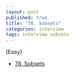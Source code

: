 ```yaml
---
layout: post
published: true
title: "78. Subsets"
categories: interview
tags: interview subsets
---
```


[Easy]

- [78. Subsets](https://leetcode.com/problems/subsets/)

<script src="https://gist.github.com/yeopoong/4c41ec6bbbded299c8a7d2be33cc017b.js"></script>